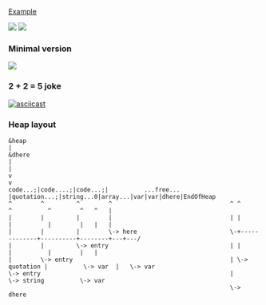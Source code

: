 [Example](https://pbrochard.github.io/colorforth-pbr/wasm/colorforth.html)

![](doc/screenshot.png?raw=true)
![](doc/screenshot-colorize.png?raw=true)

### Minimal version
![](doc/screenshot-minimal.png?raw=true)

### 2 + 2 = 5 joke
[![asciicast](https://asciinema.org/a/442906.svg)](https://asciinema.org/a/442906)

### Heap layout

```
&heap
|                                                                                                       &dhere
|                                                                                                         |
v                                                                                                         v
code...;|code....;|code...;|          ...free...               |quotation...;|string...0|array...|var|var|dhere|EndOfHeap
^        ^         ^        ^                                 ^ ^             ^          ^        ^   ^   |
|        |         |        |                                 | |             |          |        |   |   |
|        |         |        \-> here                          \-+-------------+----------+--------+---+---/
|        |         \-> entry                                  | |             |          |        |   |
|        \-> entry                                            | \-> quotation |          \-> var  |   \-> var
\-> entry                                                     |               \-> string          \-> var
                                                              \-> dhere
```
